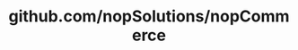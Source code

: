 ---
layout: post
title: github.com/nopSolutions/nopCommerce
categories: link
tags: [انگلیسی, برنامه‌نویسی]
---